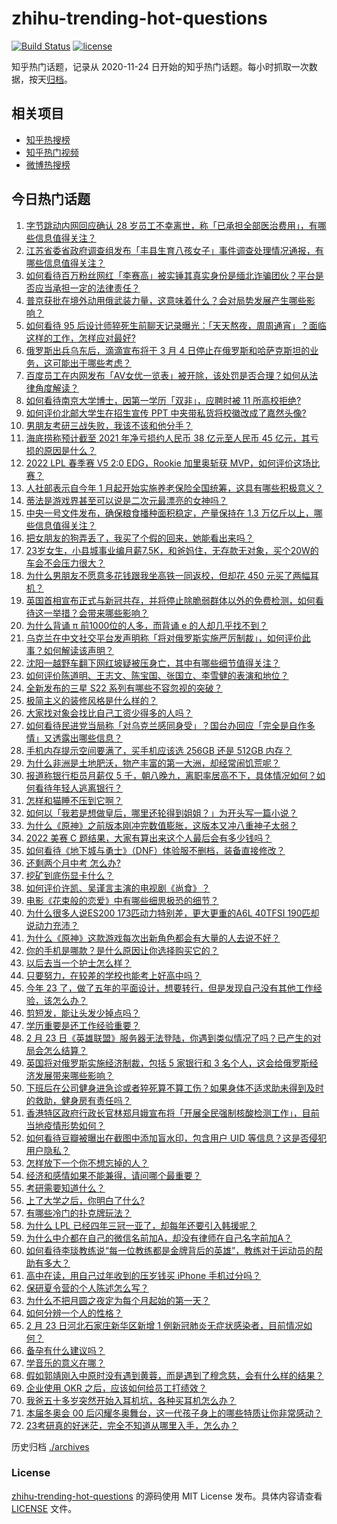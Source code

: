 # zhihu-trending-hot-questions

[![Build Status](https://github.com/justjavac/zhihu-trending-hot-questions/workflows/ci/badge.svg?branch=master)](https://github.com/justjavac/zhihu-trending-hot-questions/actions)
[![license](https://img.shields.io/github/license/justjavac/zhihu-trending-hot-questions)](https://github.com/justjavac/zhihu-trending-hot-questions/blob/master/LICENSE)

知乎热门话题，记录从 2020-11-24 日开始的知乎热门话题。每小时抓取一次数据，按天[归档](./archives)。

## 相关项目

- [知乎热搜榜](https://github.com/justjavac/zhihu-trending-top-search)
- [知乎热门视频](https://github.com/justjavac/zhihu-trending-hot-video)
- [微博热搜榜](https://github.com/justjavac/weibo-trending-hot-search)

## 今日热门话题

<!-- BEGIN -->
<!-- 最后更新时间 Thu Feb 24 2022 05:20:33 GMT+0800 (China Standard Time) -->

1. [字节跳动内网回应确认 28 岁员工不幸离世，称「已承担全部医治费用」，有哪些信息值得关注？](https://www.zhihu.com/question/518120410)
1. [江苏省委省政府调查组发布「丰县生育八孩女子」事件调查处理情况通报，有哪些信息值得关注？](https://www.zhihu.com/question/518208707)
1. [如何看待百万粉丝网红「李赛高」被实锤其真实身份是缅北诈骗团伙？平台是否应当承担一定的法律责任？](https://www.zhihu.com/question/518170667)
1. [普京获批在境外动用俄武装力量，这意味着什么？会对局势发展产生哪些影响？](https://www.zhihu.com/question/518181578)
1. [如何看待 95 后设计师猝死生前聊天记录曝光：「天天熬夜，周周通宵」？面临这样的工作，怎样应对最好?](https://www.zhihu.com/question/518175760)
1. [俄罗斯出兵乌东后，滴滴宣布将于 3 月 4 日停止在俄罗斯和哈萨克斯坦的业务，这可能出于哪些考虑？](https://www.zhihu.com/question/518038263)
1. [百度员工在内网发布「AV女优一览表」被开除，该处罚是否合理？如何从法律角度解读？](https://www.zhihu.com/question/517843623)
1. [如何看待南京大学博士，因第一学历「双非」，应聘时被 11 所高校拒绝?](https://www.zhihu.com/question/517601875)
1. [如何评价北邮大学生在招生宣传 PPT 中夹带私货将校徽改成了嘉然头像?](https://www.zhihu.com/question/517283947)
1. [男朋友考研三战失败，我该不该和他分手？](https://www.zhihu.com/question/518154292)
1. [海底捞称预计截至 2021 年净亏损约人民币 38 亿元至人民币 45 亿元，其亏损的原因是什么？](https://www.zhihu.com/question/517780457)
1. [2022 LPL 春季赛 V5 2:0 EDG，Rookie 加里奥斩获 MVP，如何评价这场比赛？](https://www.zhihu.com/question/518300955)
1. [人社部表示自今年 1 月起开始实施养老保险全国统筹，这具有哪些积极意义？](https://www.zhihu.com/question/517991268)
1. [蒂法是游戏界甚至可以说是二次元最漂亮的女神吗？](https://www.zhihu.com/question/505446211)
1. [中央一号文件发布，确保粮食播种面积稳定，产量保持在 1.3 万亿斤以上，哪些信息值得关注？](https://www.zhihu.com/question/518100446)
1. [把女朋友的狗弄丢了，我买了个假的回来，她能看出来吗？](https://www.zhihu.com/question/518038429)
1. [23岁女生，小县城事业编月薪7.5K，和爸妈住，无存款无对象，买个20W的车会不会压力很大？](https://www.zhihu.com/question/517728693)
1. [为什么男朋友不愿意多花钱跟我坐高铁一同返校，但却花 450 元买了两幅耳机？](https://www.zhihu.com/question/517889329)
1. [英国首相宣布正式与新冠共存，并将停止除脆弱群体以外的免费检测，如何看待这一举措？会带来哪些影响？](https://www.zhihu.com/question/517987008)
1. [为什么背诵 π 前1000位的人多，而背诵 e 的人却几乎找不到？](https://www.zhihu.com/question/20508899)
1. [乌克兰在中文社交平台发声明称「将对俄罗斯实施严厉制裁」，如何评价此事？如何解读该声明？](https://www.zhihu.com/question/518073572)
1. [沈阳一越野车翻下网红坡疑被压身亡，其中有哪些细节值得关注？](https://www.zhihu.com/question/517602704)
1. [如何评价陈道明、王志文、陈宝国、张国立、李雪健的表演和地位？](https://www.zhihu.com/question/39736134)
1. [全新发布的三星 S22 系列有哪些不容忽视的突破？](https://www.zhihu.com/question/517791297)
1. [极简主义的装修风格是什么样的？](https://www.zhihu.com/question/49653579)
1. [大家找对象会找比自己工资少得多的人吗？](https://www.zhihu.com/question/512134840)
1. [如何看待民进党当局称「对乌克兰感同身受」？国台办回应「完全是自作多情」又透露出哪些信息？](https://www.zhihu.com/question/518200154)
1. [手机内存提示空间要满了，买手机应该选 256GB 还是 512GB 内存？](https://www.zhihu.com/question/518061287)
1. [为什么非洲是土地肥沃，物产丰富的第一大洲，却经常闹饥荒呢？](https://www.zhihu.com/question/491637199)
1. [报道称银行柜员月薪仅 5 千，朝八晚九，离职率居高不下，具体情况如何？如何看待年轻人逃离银行？](https://www.zhihu.com/question/518038777)
1. [怎样和猫睡不压到它啊？](https://www.zhihu.com/question/515534922)
1. [如何以「我若是想做皇后，哪里还轮得到姐姐？」为开头写一篇小说？](https://www.zhihu.com/question/509692275)
1. [为什么《原神》之前版本刚冲完数值膨胀，这版本又冲八重神子太弱？](https://www.zhihu.com/question/518106603)
1. [2022 美赛 C 题结果，大家有算出来这个人最后会有多少钱吗？](https://www.zhihu.com/question/517650673)
1. [如何看待《地下城与勇士》（DNF）体验服不删档，装备直接修改？](https://www.zhihu.com/question/517737805)
1. [还剩两个月中考 怎么办?](https://www.zhihu.com/question/518096193)
1. [挖矿到底伤显卡什么？](https://www.zhihu.com/question/479824999)
1. [如何评价许凯、吴谨言主演的电视剧《尚食》？](https://www.zhihu.com/question/517447001)
1. [电影《花束般的恋爱》中有哪些细思极恐的细节？](https://www.zhihu.com/question/462807198)
1. [为什么很多人说ES200 173匹动力特别差，更大更重的A6L 40TFSI 190匹却说动力充沛？](https://www.zhihu.com/question/344210264)
1. [为什么《原神》这款游戏每次出新角色都会有大量的人去说不好？](https://www.zhihu.com/question/517712787)
1. [你的手机是哪款？是什么原因让你选择购买它的？](https://www.zhihu.com/question/516748782)
1. [以后去当一个护士怎么样？](https://www.zhihu.com/question/500569557)
1. [只要努力，在较差的学校也能考上好高中吗？](https://www.zhihu.com/question/518076385)
1. [今年 23 了，做了五年的平面设计，想要转行，但是发现自己没有其他工作经验，该怎么办？](https://www.zhihu.com/question/517471605)
1. [剪短发，能让头发少掉点吗？](https://www.zhihu.com/question/517308315)
1. [学历重要是还工作经验重要？](https://www.zhihu.com/question/517631128)
1. [2 月 23 日《英雄联盟》服务器无法登陆，你遇到类似情况了吗？已产生的对局会怎么结算？](https://www.zhihu.com/question/518271801)
1. [英国将对俄罗斯实施经济制裁，包括 5 家银行和 3 名个人，这会给俄罗斯经济发展带来哪些影响？](https://www.zhihu.com/question/518103714)
1. [下班后在公司健身进急诊或者猝死算不算工伤？如果身体不适求助未得到及时的救助，健身房有责任吗？](https://www.zhihu.com/question/518191491)
1. [香港特区政府行政长官林郑月娥宣布将「开展全民强制核酸检测工作」，目前当地疫情形势如何？](https://www.zhihu.com/question/518081037)
1. [如何看待豆瓣被曝出在截图中添加盲水印，包含用户 UID 等信息？这是否侵犯用户隐私？](https://www.zhihu.com/question/517690908)
1. [怎样放下一个你不想忘掉的人？](https://www.zhihu.com/question/517217279)
1. [经济和感情如果不能兼得，请问哪个最重要？](https://www.zhihu.com/question/518045988)
1. [考研需要知道什么？](https://www.zhihu.com/question/305966486)
1. [上了大学之后，你明白了什么?](https://www.zhihu.com/question/341919197)
1. [有哪些冷门的扑克牌玩法？](https://www.zhihu.com/question/25285786)
1. [为什么 LPL 已经四年三冠一亚了，却每年还要引入韩援呢？](https://www.zhihu.com/question/517804099)
1. [为什么中介都在自己的微信名前加A，却没有律师在自己名字前加A？](https://www.zhihu.com/question/510255828)
1. [如何看待李琰教练说“每一位教练都是金牌背后的英雄”，教练对于运动员的帮助有多大？](https://www.zhihu.com/question/518054582)
1. [高中在读，用自己过年收到的压岁钱买 iPhone 手机过分吗？](https://www.zhihu.com/question/514559513)
1. [保研夏令营的个人陈述怎么写？](https://www.zhihu.com/question/30606095)
1. [为什么不把月圆之夜定为每个月起始的第一天？](https://www.zhihu.com/question/19848470)
1. [如何分辨一个人的性格？](https://www.zhihu.com/question/299877693)
1. [2 月 23 日河北石家庄新华区新增 1 例新冠肺炎无症状感染者，目前情况如何？](https://www.zhihu.com/question/518204883)
1. [备孕有什么建议吗？](https://www.zhihu.com/question/516490691)
1. [学音乐的意义在哪？](https://www.zhihu.com/question/508162489)
1. [假如郭靖刚入中原时没有遇到黄蓉，而是遇到了穆念慈，会有什么样的结果？](https://www.zhihu.com/question/517083875)
1. [企业使用 OKR 之后，应该如何给员工打绩效？](https://www.zhihu.com/question/517858558)
1. [我爸五十多岁突然开始入耳机坑，各种买耳机怎么办？](https://www.zhihu.com/question/517802144)
1. [本届冬奥会 00 后闪耀冬奥舞台，这一代孩子身上的哪些特质让你非常感动？](https://www.zhihu.com/question/515759382)
1. [23考研真的好迷茫，完全不知道从哪里入手，怎么办？](https://www.zhihu.com/question/517562905)

<!-- END -->

历史归档 [./archives](./archives)

### License

[zhihu-trending-hot-questions](https://github.com/justjavac/zhihu-trending-hot-questions)
的源码使用 MIT License 发布。具体内容请查看 [LICENSE](./LICENSE) 文件。
